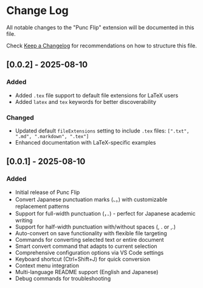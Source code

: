 # Change Log

All notable changes to the "Punc Flip" extension will be documented in this file.

Check [Keep a Changelog](http://keepachangelog.com/) for recommendations on how to structure this file.

## [0.0.2] - 2025-08-10

### Added
- Added `.tex` file support to default file extensions for LaTeX users
- Added `latex` and `tex` keywords for better discoverability

### Changed
- Updated default `fileExtensions` setting to include `.tex` files: `[".txt", ".md", ".markdown", ".tex"]`
- Enhanced documentation with LaTeX-specific examples

## [0.0.1] - 2025-08-10

### Added
- Initial release of Punc Flip
- Convert Japanese punctuation marks (、。) with customizable replacement patterns
- Support for full-width punctuation (，．) - perfect for Japanese academic writing
- Support for half-width punctuation with/without spaces (, . or ,.)
- Auto-convert on save functionality with flexible file targeting
- Commands for converting selected text or entire document
- Smart convert command that adapts to current selection
- Comprehensive configuration options via VS Code settings
- Keyboard shortcut (Ctrl+Shift+J) for quick conversion
- Context menu integration
- Multi-language README support (English and Japanese)
- Debug commands for troubleshooting